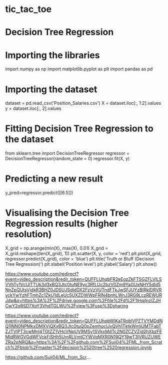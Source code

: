 # tic_tac_toe

# Decision Tree Regression

# Importing the libraries
import numpy as np
import matplotlib.pyplot as plt
import pandas as pd

# Importing the dataset
dataset = pd.read_csv('Position_Salaries.csv')
X = dataset.iloc[:, 1:2].values
y = dataset.iloc[:, 2].values

# Fitting Decision Tree Regression to the dataset
from sklearn.tree import DecisionTreeRegressor
regressor = DecisionTreeRegressor(random_state = 0)
regressor.fit(X, y)

# Predicting a new result
y_pred=regressor.predict([[6.5]])

# Visualising the Decision Tree Regression results (higher resolution)
X_grid = np.arange(min(X), max(X), 0.01)
X_grid = X_grid.reshape((len(X_grid), 1))
plt.scatter(X, y, color = 'red')
plt.plot(X_grid, regressor.predict(X_grid), color = 'blue')
plt.title('Truth or Bluff (Decision Tree Regression)')
plt.xlabel('Position level')
plt.ylabel('Salary')
plt.show()


https://www.youtube.com/redirect?event=video_description&redir_token=QUFFLUhqbFR2eEozZkFTSGZFLVlLSVVhTy1VcUlTTUk3d3xBQ3Jtc0tuNE9yc3RfLUc2bzV0Zm9YaGUxNHY5dld5NnZpQUtsVjdkR3BHZ0JDSUJSdldDX2FzVzVUTndFTkJwSFJUYzBIRklDRVRyckYwYzhFTmhZc1ZkU1dLeUc5UXZDWWpFRlN4bnhLWnJ3RG9LczREWURJdw&q=https%3A%2F%2Fdrive.google.com%2Ffile%2Fd%2F1IHqjlnzlZJHCwY2q9SD7XoY3VhdTGLWU%2Fview%3Fusp%3Dsharing



https://www.youtube.com/redirect?event=video_description&redir_token=QUFFLUhqbWlKaTRoblVPZTVYMDdNQ1lNN0NPMkxDMXVjQXxBQ3Jtc0tuQ0pZemhoclJvQVh1TktkWmVJMTFabTZJTVlPT3cwMnI4TGtZZ1VHcVNpUV9MSy1SVkxMdTc2N0ZCZVZjd2hXbzFEMldRWGVGdWFVckFiSHh5UmRLVmtCYWVqMXR0N19QY19wT3lVRUZUWEZRa2pNRQ&q=https%3A%2F%2Fgithub.com%2FSuji04%2FML_from_Scratch%2Fblob%2Fmaster%2Fdecision%2520tree%2520regression.ipynb




https://github.com/Suji04/ML_from_Scr...

